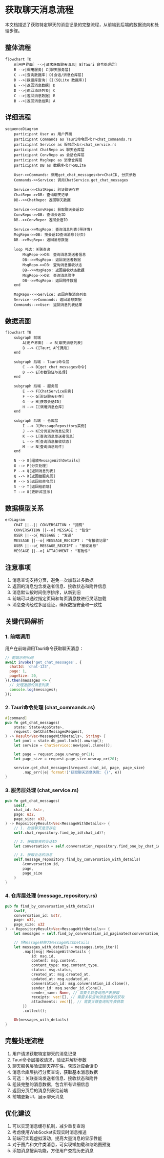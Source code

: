 # 获取聊天消息流程

本文档描述了获取特定聊天的消息记录的完整流程，从前端到后端的数据流向和处理步骤。

## 整体流程

```mermaid
flowchart TD
    A[用户界面] -->|请求获取聊天消息| B[Tauri 命令处理层]
    B -->|调用服务| C[聊天服务层]
    C -->|查询数据库| D[会话/消息仓库层]
    D -->|数据库查询| E[(SQLite 数据库)]
    E -->|返回消息数据| D
    D -->|返回消息列表| C
    C -->|返回消息数据| B
    B -->|返回消息结果| A
```

## 详细流程

```mermaid
sequenceDiagram
    participant User as 用户界面
    participant Commands as Tauri命令层<br>chat_commands.rs
    participant Service as 服务层<br>chat_service.rs
    participant ChatRepo as 聊天仓库层
    participant ConvRepo as 会话仓库层
    participant MsgRepo as 消息仓库层
    participant DB as 数据库<br>SQLite

    User->>Commands: 调用get_chat_messages<br>ChatID, 分页参数
    Commands->>Service: 调用ChatService.get_chat_messages

    Service->>ChatRepo: 验证聊天存在
    ChatRepo->>DB: 查询聊天记录
    DB-->>ChatRepo: 返回聊天数据

    Service->>ConvRepo: 获取聊天会话ID
    ConvRepo->>DB: 查询会话ID
    DB-->>ConvRepo: 返回会话ID

    Service->>MsgRepo: 查询消息列表(带详情)
    MsgRepo->>DB: 按会话ID查询消息(分页)
    DB-->>MsgRepo: 返回消息数据

    loop 可选：关联查询
        MsgRepo->>DB: 查询消息发送者信息
        DB-->>MsgRepo: 返回发送者数据
        MsgRepo->>DB: 查询消息接收状态
        DB-->>MsgRepo: 返回接收状态数据
        MsgRepo->>DB: 查询消息附件
        DB-->>MsgRepo: 返回附件数据
    end

    MsgRepo-->>Service: 返回完整消息列表
    Service-->>Commands: 返回消息数据
    Commands-->>User: 返回消息列表结果
```

## 数据流图

```mermaid
flowchart TB
    subgraph 前端
        A[用户界面] --> B[聊天消息列表]
        B --> C[Tauri API调用]
    end

    subgraph 后端 - Tauri命令层
        C --> D[get_chat_messages命令]
        D --> E[参数验证与处理]
    end

    subgraph 后端 - 服务层
        E --> F[ChatService实例]
        F --> G[验证聊天存在]
        G --> H[获取会话ID]
        H --> I[调用消息仓库]
    end

    subgraph 后端 - 仓库层
        I --> J[MessageRepository实例]
        J --> K[分页查询消息记录]
        K --> L[查询消息发送者信息]
        L --> M[查询消息接收状态]
        M --> N[查询消息附件]
    end

    N --> O[组装MessageWithDetails]
    O --> P[分页处理]
    P --> Q[返回消息列表]
    Q --> R[返回给服务层]
    R --> S[返回给命令层]
    S --> T[返回给前端]
    T --> U[更新UI显示]
```

## 数据模型关系

```mermaid
erDiagram
    CHAT ||--|| CONVERSATION : "拥有"
    CONVERSATION ||--o{ MESSAGE : "包含"
    USER ||--o{ MESSAGE : "发送"
    MESSAGE ||--o{ MESSAGE_RECEIPT : "有接收记录"
    USER ||--o{ MESSAGE_RECEIPT : "接收消息"
    MESSAGE ||--o{ ATTACHMENT : "有附件"
```

## 注意事项

1. 消息查询支持分页，避免一次加载过多数据
2. 返回的消息包含发送者信息、接收状态和附件信息
3. 消息默认按时间倒序排序，从新到旧
4. 前端可以通过指定页码和每页消息数进行灵活加载
5. 消息查询经过多层验证，确保数据安全和一致性

## 关键代码解析

### 1. 前端调用

用户在前端调用Tauri命令获取聊天消息：

```javascript
// 前端示例代码
await invoke('get_chat_messages', {
  chatId: 'chat-123',
  page: 1,
  pageSize: 20,
}).then(messages => {
  // 处理返回的消息列表
  console.log(messages);
});
```

### 2. Tauri命令处理 (chat_commands.rs)

```rust
#[command]
pub fn get_chat_messages(
    state: State<AppState>,
    request: GetChatMessagesRequest,
) -> Result<Vec<MessageWithDetails>, String> {
    let pool = state.db_pool.lock().unwrap();
    let service = ChatService::new(pool.clone());

    let page = request.page.unwrap_or(1);
    let page_size = request.page_size.unwrap_or(20);

    service.get_chat_messages(&request.chat_id, page, page_size)
        .map_err(|e| format!("获取聊天消息失败: {}", e))
}
```

### 3. 服务层处理 (chat_service.rs)

```rust
pub fn get_chat_messages(
    &self,
    chat_id: &str,
    page: u32,
    page_size: u32,
) -> RepositoryResult<Vec<MessageWithDetails>> {
    // 1. 检查聊天是否存在
    self.chat_repository.find_by_id(chat_id)?;

    // 2. 获取聊天的会话ID
    let conversation = self.conversation_repository.find_one_by_chat_id(chat_id)?;

    // 3. 获取会话的消息
    self.message_repository.find_by_conversation_with_details(
        &conversation.id,
        page,
        page_size
    )
}
```

### 4. 仓库层处理 (message_repository.rs)

```rust
pub fn find_by_conversation_with_details(
    &self,
    conversation_id: &str,
    page: u32,
    page_size: u32
) -> RepositoryResult<Vec<MessageWithDetails>> {
    let messages = self.find_by_conversation_id_paginated(conversation_id, page, page_size)?;

    // 将Message转换为MessageWithDetails
    let messages_with_details = messages.into_iter()
        .map(|msg| MessageWithDetails {
            id: msg.id,
            content: msg.content,
            content_type: msg.content_type,
            status: msg.status,
            created_at: msg.created_at,
            updated_at: msg.updated_at,
            conversation_id: msg.conversation_id.clone(),
            sender_id: msg.sender_id.clone(),
            sender_name: None, // 需要关联查询用户表获取
            receipts: vec![], // 需要关联查询消息接收表获取
            attachments: vec![], // 需要关联查询附件表获取
        })
        .collect();

    Ok(messages_with_details)
}
```

## 完整处理流程

1. 用户请求获取特定聊天的消息记录
2. Tauri命令层接收请求，验证并解析参数
3. 聊天服务层验证聊天存在性，获取对应会话ID
4. 消息仓库层执行分页查询，获取基本消息数据
5. 可选：关联查询发送者信息、接收状态和附件
6. 组装完整的消息数据，包含所有详细信息
7. 返回分页后的消息列表给前端
8. 前端更新UI，展示聊天消息

## 优化建议

1. 可以实现消息缓存机制，减少重复查询
2. 考虑使用WebSocket实现实时消息推送
3. 前端可实现虚拟滚动，提高大量消息的显示性能
4. 对于图片和文件类消息，可实现懒加载和缩略图预览
5. 添加消息搜索功能，方便用户查找历史消息
